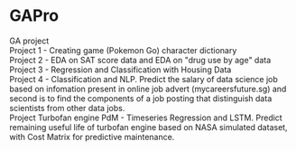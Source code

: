 # GAPro
GA project </br>
Project 1 - Creating game (Pokemon Go) character dictionary </br>
Project 2 - EDA on SAT score data and EDA on "drug use by age" data </br>
Project 3 - Regression and Classification with Housing Data </br>
Project 4 - Classification and NLP. Predict the salary of data science job based on infomation present in online job advert (mycareersfuture.sg) and second is to find the components of a job posting that distinguish data scientists from other data jobs. </br>
Project Turbofan engine PdM - Timeseries Regression and LSTM. Predict remaining useful life of turbofan engine based on NASA simulated dataset, with Cost Matrix for predictive maintenance.  
